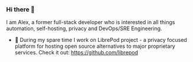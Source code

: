 ### Hi there 👋

I am Alex, a former full-stack developer who is interested in all things
automation, self-hosting, privacy and DevOps/SRE Engineering.


- 🔭 During my spare time I work on LibrePod project - a privacy focused
  platform for hosting open source alternatives to major proprietary services.
  Check it out: https://github.com/librepod

<!--
## My page visitors counter: 
![Visitor Count](https://profile-counter.glitch.me/cyxou/count.svg)
-->
